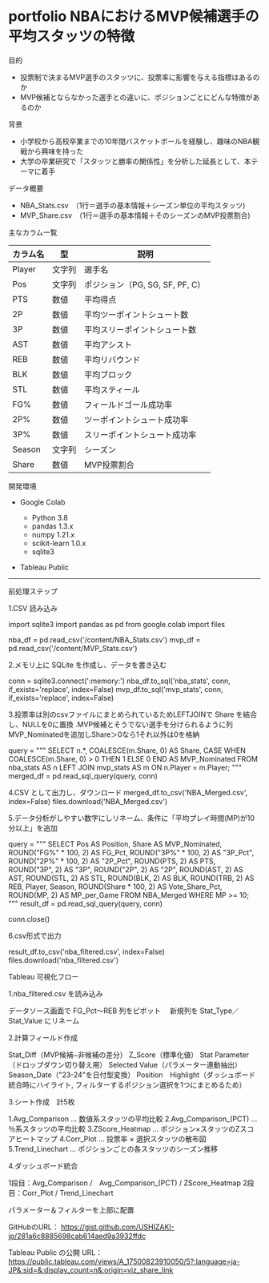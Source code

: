 # portfolio NBAにおけるMVP候補選手の平均スタッツの特徴


目的
- 投票制で決まるMVP選手のスタッツに、投票率に影響を与える指標はあるのか  
- MVP候補とならなかった選手との違いに、ポジションごとにどんな特徴があるのか  

背景
- 小学校から高校卒業までの10年間バスケットボールを経験し、趣味のNBA観戦から興味を持った  
- 大学の卒業研究で「スタッツと勝率の関係性」を分析した延長として、本テーマに着手

データ概要
- NBA_Stats.csv　（1行＝選手の基本情報＋シーズン単位の平均スタッツ)
- MVP_Share.csv　（1行＝選手の基本情報＋そのシーズンのMVP投票割合)

主なカラム一覧

| カラム名     | 型     | 説明                                                                                  
|--------------|--------|--------------------------------------------------------------------------------------
| Player       | 文字列 | 選手名                                                                                 
| Pos          | 文字列 | ポジション（PG, SG, SF, PF, C）                                                        
| PTS          | 数値   | 平均得点                                                                               
| 2P           | 数値   | 平均ツーポイントシュート数                                                             
| 3P           | 数値   | 平均スリーポイントシュート数                                                           
| AST          | 数値   | 平均アシスト                                                                           
| REB          | 数値   | 平均リバウンド                                                                         
| BLK          | 数値   | 平均ブロック                                                                           
| STL          | 数値   | 平均スティール                                                                         
| FG%          | 数値   | フィールドゴール成功率                                                       　　　　  
| 2P%          | 数値   | ツーポイントシュート成功率                                                             
| 3P%          | 数値   | スリーポイントシュート成功率                                                           
| Season       | 文字列 | シーズン                                                               　　　　　　　　
| Share        | 数値   | MVP投票割合                                                               　　　　　　 


開発環境

- Google Colab
  - Python 3.8 
  - pandas 1.3.x
  - numpy 1.21.x
  - scikit-learn 1.0.x
  - sqlite3

- Tableau Public


---

前処理ステップ

1.CSV 読み込み

import sqlite3
import pandas as pd
from google.colab import files

nba_df = pd.read_csv('/content/NBA_Stats.csv')
mvp_df = pd.read_csv('/content/MVP_Stats.csv')


2.メモリ上に SQLite を作成し、データを書き込む

conn = sqlite3.connect(':memory:')
nba_df.to_sql('nba_stats', conn, if_exists='replace', index=False)
mvp_df.to_sql('mvp_stats', conn, if_exists='replace', index=False)


3.投票率は別のcsvファイルにまとめられているためLEFTJOINで Share を結合し、NULLを0に置換
 .MVP候補とそうでない選手を分けられるように列MVP_Nominatedを追加しShare＞0なら1それ以外は0を格納

query = """
SELECT
  n.*,
  COALESCE(m.Share, 0) AS Share,
  CASE
    WHEN COALESCE(m.Share, 0) > 0 THEN 1
    ELSE 0
  END AS MVP_Nominated
FROM nba_stats AS n
LEFT JOIN mvp_stats AS m
  ON n.Player = m.Player;
"""
merged_df = pd.read_sql_query(query, conn)


4.CSV として出力し、ダウンロード
merged_df.to_csv('NBA_Merged.csv', index=False)
files.download('NBA_Merged.csv')


5.データ分析がしやすい数字にしリネーム、条件に「平均プレイ時間(MP)が10分以上」を追加

query = """
SELECT
  Pos AS Position,
  Share AS MVP_Nominated,
  ROUND("FG%" * 100, 2)  AS FG_Pct,
  ROUND("3P%" * 100, 2)  AS "3P_Pct",
  ROUND("2P%" * 100, 2)  AS "2P_Pct",
  ROUND(PTS,  2)  AS PTS,
  ROUND("3P", 2)  AS "3P",
  ROUND("2P", 2)  AS "2P",
  ROUND(AST,  2)  AS AST,
  ROUND(STL,  2)  AS STL,
  ROUND(BLK,  2)  AS BLK,
  ROUND(TRB,  2)  AS REB,
  Player,
  Season,
  ROUND(Share * 100, 2)  AS Vote_Share_Pct,
  ROUND(MP, 2)           AS MP_per_Game
FROM NBA_Merged
WHERE MP >= 10;
"""
result_df = pd.read_sql_query(query, conn)

conn.close()


6.csv形式で出力

result_df.to_csv('nba_filtered.csv', index=False)
files.download('nba_filtered.csv')



Tableau 可視化フロー


1.nba_filtered.csv を読み込み

データソース画面で FG_Pct～REB 列をピボット
　新規列を Stat_Type／Stat_Value にリネーム


2.計算フィールド作成

Stat_Diff（MVP候補−非候補の差分）
Z_Score（標準化値）
Stat Parameter（ドロップダウン切り替え用）
Selected Value（パラメーター連動抽出）
Season_Date（"23-24"を日付型変換）
Position　Highlight（ダッシュボード統合時にハイライト, フィルターするポジション選択を1つにまとめるため）


3.シート作成　計5枚

1.Avg_Comparison … 数値系スタッツの平均比較
2.Avg_Comparison_(PCT) … ％系スタッツの平均比較
3.ZScore_Heatmap … ポジション×スタッツのZスコアヒートマップ
4.Corr_Plot … 投票率 × 選択スタッツの散布図
5.Trend_Linechart … ポジションごとの各スタッツのシーズン推移


4.ダッシュボード統合

1段目：Avg_Comparison /　Avg_Comparison_(PCT) / ZScore_Heatmap
2段目：Corr_Plot /  Trend_Linechart

パラメーター＆フィルターを上部に配置

GitHubのURL：
https://gist.github.com/USHIZAKI-jp/281a6c8885698cab614aed9a3932ffdc

Tableau Public の公開 URL：
https://public.tableau.com/views/A_17500823910050/5?:language=ja-JP&:sid=&:display_count=n&:origin=viz_share_link


